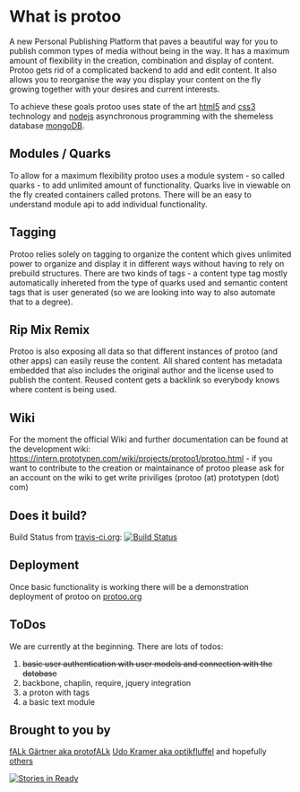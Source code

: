 # What is protoo

A new Personal Publishing Platform that paves a beautiful way for you to publish common types of media without being in the way.  It has a maximum amount of flexibility in the creation, combination and display of content. Protoo gets rid of a complicated backend to add and edit content. It also allows you to reorganise the way you display your content on the fly growing together with your desires and current interests. 

To achieve these goals protoo uses state of the art [html5](http://www.html5rocks.com) and [css3](http://www.w3schools.com/css3) technology and [nodejs](http://nodejs.org) asynchronous programming with the shemeless database [mongoDB](http://www.mongodb.org).   


## Modules / Quarks

To allow for a maximum flexibility protoo uses a module system - so called quarks - to add unlimited amount of functionality. Quarks live in viewable on the fly created containers called protons. There will be an easy to understand module api to add individual functionality.


## Tagging

Protoo relies solely on tagging to organize the content which gives unlimited power to organize and display it in different ways without having to rely on prebuild structures. There are two kinds of tags - a content type tag mostly automatically inhereted from the type of quarks used and semantic content tags that is user generated (so we are looking into way to also automate that to a degree). 

## Rip Mix Remix

Protoo is also exposing all data so that different instances of protoo (and other apps) can easily reuse the content. All shared content has metadata embedded that also includes the original author and the license used to publish the content. Reused content gets a backlink so everybody knows where content is being used. 


## Wiki

For the moment the official Wiki and further documentation can be found at the development wiki: https://intern.prototypen.com/wiki/projects/protoo1/protoo.html - if you want to contribute to the creation or maintainance of protoo please ask for an account on the wiki to get write priviliges (protoo (at) prototypen (dot) com)


## Does it build?

Build Status from [travis-ci.org](https://travis-ci.org): [![Build Status](https://secure.travis-ci.org/prototypen/protoo.png?branch=master)](https://secure.travis-ci.org/prototypen/protoo)


## Deployment

Once basic functionality is working there will be a demonstration deployment of protoo on [protoo.org](https://protoo.org) 

## ToDos

We are currently at the beginning. There are lots of todos:

1. ~~basic user authentication with user models and connection with the database~~
2. backbone, chaplin, require, jquery integration
3. a proton with tags
4. a basic text module 


## Brought to you by
[fALk Gärtner aka protofALk](https://github.com/protofalk) [Udo Kramer aka optikfluffel](http://udokramer.com/) and hopefully [others](https://github.com/prototypen/protoo/graphs/contributors)


[![Stories in Ready](https://badge.waffle.io/prototypen/protoo.png?label=ready)](http://waffle.io/prototypen/protoo)
